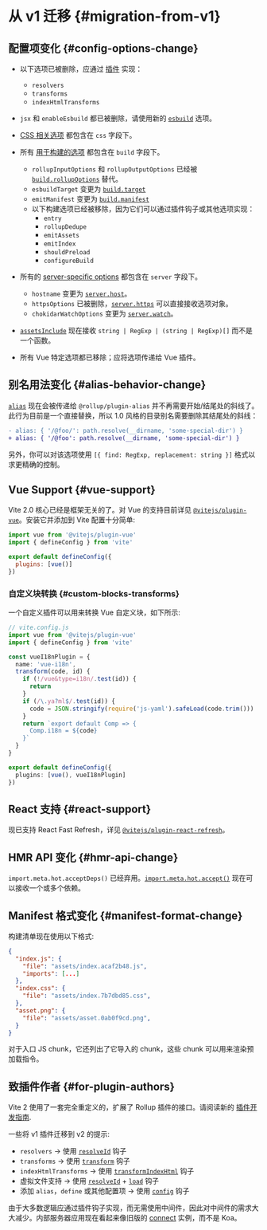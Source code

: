 # 从 v1 迁移 {#migration-from-v1}

## 配置项变化 {#config-options-change}

- 以下选项已被删除，应通过 [插件](./api-plugin) 实现：

  - `resolvers`
  - `transforms`
  - `indexHtmlTransforms`

- `jsx` 和 `enableEsbuild` 都已被删除，请使用新的 [`esbuild`](/config/#esbuild) 选项。

- [CSS 相关选项](/config/#css-modules) 都包含在 `css` 字段下。

- 所有 [用于构建的选项](/config/#build-options) 都包含在 `build` 字段下。

  - `rollupInputOptions` 和 `rollupOutputOptions` 已经被 [`build.rollupOptions`](/config/#build-rollupoptions) 替代。
  - `esbuildTarget` 变更为 [`build.target`](/config/#build-target)
  - `emitManifest` 变更为 [`build.manifest`](/config/#build-manifest)
  - 以下构建选项已经被移除，因为它们可以通过插件钩子或其他选项实现：
    - `entry`
    - `rollupDedupe`
    - `emitAssets`
    - `emitIndex`
    - `shouldPreload`
    - `configureBuild`

- 所有的 [server-specific options](/config/#server-options) 都包含在 `server` 字段下。

  - `hostname` 变更为 [`server.host`](/config/#server-host)。
  - `httpsOptions` 已被删除，[`server.https`](/config/#server-https) 可以直接接收选项对象。
  - `chokidarWatchOptions` 变更为 [`server.watch`](/config/#server-watch)。

- [`assetsInclude`](/config/#assetsInclude) 现在接收 `string | RegExp | (string | RegExp)[]` 而不是一个函数。

- 所有 Vue 特定选项都已移除；应将选项传递给 Vue 插件。

## 别名用法变化 {#alias-behavior-change}

[`alias`](/config/#alias) 现在会被传递给 `@rollup/plugin-alias` 并不再需要开始/结尾处的斜线了。此行为目前是一个直接替换，所以 1.0 风格的目录别名需要删除其结尾处的斜线：

```diff
- alias: { '/@foo/': path.resolve(__dirname, 'some-special-dir') }
+ alias: { '/@foo': path.resolve(__dirname, 'some-special-dir') }
```

另外，你可以对该选项使用 `[{ find: RegExp, replacement: string }]` 格式以求更精确的控制。

## Vue Support {#vue-support}

Vite 2.0 核心已经是框架无关的了。对 Vue 的支持目前详见 [`@vitejs/plugin-vue`](https://github.com/vitejs/vite/tree/main/packages/plugin-vue)。安装它并添加到 Vite 配置十分简单:

```js
import vue from '@vitejs/plugin-vue'
import { defineConfig } from 'vite'

export default defineConfig({
  plugins: [vue()]
})
```

### 自定义块转换 {#custom-blocks-transforms}

一个自定义插件可以用来转换 Vue 自定义块，如下所示:

```ts
// vite.config.js
import vue from '@vitejs/plugin-vue'
import { defineConfig } from 'vite'

const vueI18nPlugin = {
  name: 'vue-i18n',
  transform(code, id) {
    if (!/vue&type=i18n/.test(id)) {
      return
    }
    if (/\.ya?ml$/.test(id)) {
      code = JSON.stringify(require('js-yaml').safeLoad(code.trim()))
    }
    return `export default Comp => {
      Comp.i18n = ${code}
    }`
  }
}

export default defineConfig({
  plugins: [vue(), vueI18nPlugin]
})
```

## React 支持 {#react-support}

现已支持 React Fast Refresh，详见 [`@vitejs/plugin-react-refresh`](https://github.com/vitejs/vite/tree/main/packages/plugin-react-refresh)。

## HMR API 变化 {#hmr-api-change}

`import.meta.hot.acceptDeps()` 已经弃用。[`import.meta.hot.accept()`](./api-hmr#hot-accept-deps-cb) 现在可以接收一个或多个依赖。

## Manifest 格式变化 {#manifest-format-change}

构建清单现在使用以下格式:

```json
{
  "index.js": {
    "file": "assets/index.acaf2b48.js",
    "imports": [...]
  },
  "index.css": {
    "file": "assets/index.7b7dbd85.css",
  },
  "asset.png": {
    "file": "assets/asset.0ab0f9cd.png",
  }
}
```

对于入口 JS chunk，它还列出了它导入的 chunk，这些 chunk 可以用来渲染预加载指令。

## 致插件作者 {#for-plugin-authors}

Vite 2 使用了一套完全重定义的，扩展了 Rollup 插件的接口。请阅读新的 [插件开发指南](./api-plugin).

一些将 v1 插件迁移到 v2 的提示:

- `resolvers` -> 使用 [`resolveId`](https://rollupjs.org/guide/en/#resolveid) 钩子
- `transforms` -> 使用 [`transform`](https://rollupjs.org/guide/en/#transform) 钩子
- `indexHtmlTransforms` -> 使用 [`transformIndexHtml`](./api-plugin#transformindexhtml) 钩子
- 虚拟文件支持 -> 使用 [`resolveId`](https://rollupjs.org/guide/en/#resolveid) + [`load`](https://rollupjs.org/guide/en/#load) 钩子
- 添加 `alias`，`define` 或其他配置项 -> 使用 [`config`](./api-plugin#config) 钩子

由于大多数逻辑应通过插件钩子实现，而无需使用中间件，因此对中间件的需求大大减少。内部服务器应用现在看起来像旧版的 [connect](https://github.com/senchalabs/connect) 实例，而不是 Koa。
